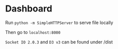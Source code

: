# Dashboard

Run `python -m SimpleHTTPServer` to serve file locally

Then go to `localhost:8000`

`Socket IO 2.0.3` and `D3 v3` can be found under /dist
